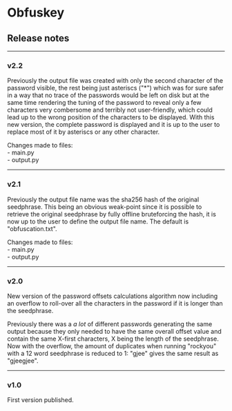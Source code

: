 # Obfuskey

## Release notes

***

### v2.2
Previously the output file was created with only the second character of the password visible, the rest being just asteriscs ("*") which was for sure safer in a way that no trace of the passwords would be left on disk but at the same time rendering the tuning of the password to reveal only a few characters very combersome and terribly not user-friendly, which could lead up to the wrong position of the characters to be displayed. With this new version, the complete password is displayed and it is up to the user to replace most of it by asteriscs or any other character.

Changes made to files:  
    - main.py  
    - output.py  

***

### v2.1
Previously the output file name was the sha256 hash of the original seedphrase. This being an obvious weak-point since it is possible to retrieve the original seedphrase by fully offline bruteforcing the hash, it is now up to the user to define the output file name. The default is "obfuscation.txt".

Changes made to files:  
    - main.py  
    - output.py  

***

### v2.0
New version of the password offsets calculations algorithm now including an overflow to roll-over all the characters in the password if it is longer than the seedphrase.

Previously there was a *a lot* of different passwords generating the same output because they only needed to have the same overall offset value and contain the same X-first characters, X being the length of the seedphrase. Now with the overflow, the amount of duplicates when running "rockyou" with a 12 word seedphrase is reduced to 1: "gjee" gives the same result as "gjeegjee".

***

### v1.0
First version published.

